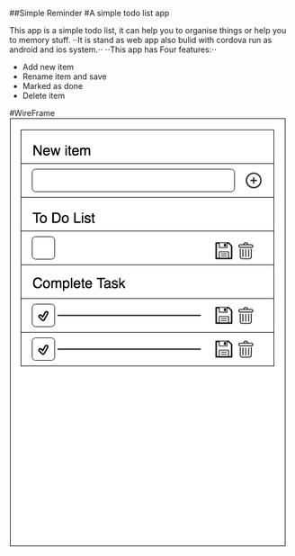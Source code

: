 ##Simple Reminder
#A simple todo list app

This app is a simple todo list, it can help you to organise things or help you to memory stuff.
⋅⋅It is stand as web app also bulid with cordova run as android and ios system.⋅⋅
⋅⋅This app has Four features:⋅⋅
* Add new item
* Rename item and save
* Marked as done
* Delete item

#WireFrame
![alt text](https://github.com/anyee/todolist/blob/master/wireframe.png "Logo Title Text 2")

